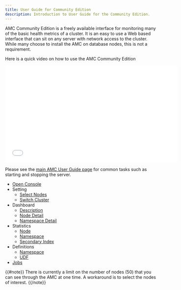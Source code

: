```yaml
---
title: User Guide for Community Edition
description: Introduction to User Guide for the Community Edition.
---
```


AMC Community Edition is a freely available interface for monitoring many of the basic health metrics of a cluster. It is an easy to use a Web based interface that can sit on any server with network access to the cluster. While many choose to install the AMC on database nodes, this is not a requirement. 


Here is a quick video on how to use the AMC Community Edition

<iframe width="560" height="315" src="//www.youtube.com/embed/K1c2Hj0nWiw?list=PLGo1-Ya-AEQDifS8iRv7_vR6EwcfOt7fa" frameborder="0" allowfullscreen></iframe>

Please see the [main AMC User Guide page](/docs/amc/user_guide) for common tasks such as starting and stopping the server.

- [Open Console](/docs/amc/user_guide/community/access.html)
- Setting
  - [Select Nodes](/docs/amc/user_guide/community/Select_Nodes.html)
  - [Switch Cluster](/docs/amc/user_guide/community/switch_cluster.html)
- Dashboard
  - [Description](/docs/amc/user_guide/community/dashboard.html)
  - [Node Detail](/docs/amc/user_guide/community/dashboard_node.html)
  - [Namespace Detail](/docs/amc/user_guide/community/dashboard_namespace.html) 
- Statistics
  - [Node](/docs/amc/user_guide/community/statistics_nodes.html) 
  - [Namespace](/docs/amc/user_guide/community/statistics_namespaces.html) 
  - [Secondary Index](/docs/amc/user_guide/community/statistics_si.html) 
- Definitions
  - [Namespace](/docs/amc/user_guide/community/definitions_namespace.html)
  - [UDF](/docs/amc/user_guide/community/definitions_udf.html)
- [Jobs](/docs/amc/user_guide/community/jobs.html)

{{#note}}
There is currently a limit on the number of nodes (50) that you can see through the AMC at one time. A workaround is to select the nodes of interest.
{{/note}}
